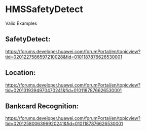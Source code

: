# HMSSafetyDetect
 Valid Examples
 
 ## SafetyDetect: 
 https://forums.developer.huawei.com/forumPortal/en/topicview?tid=0201227586597210028&fid=0101187876626530001
 
 ## Location: 
 https://forums.developer.huawei.com/forumPortal/en/topicview?tid=0201319394970470241&fid=0101187876626530001
 
 ## Bankcard Recognition:
 https://forums.developer.huawei.com/forumPortal/en/topicview?tid=0201258006396920241&fid=0101187876626530001
